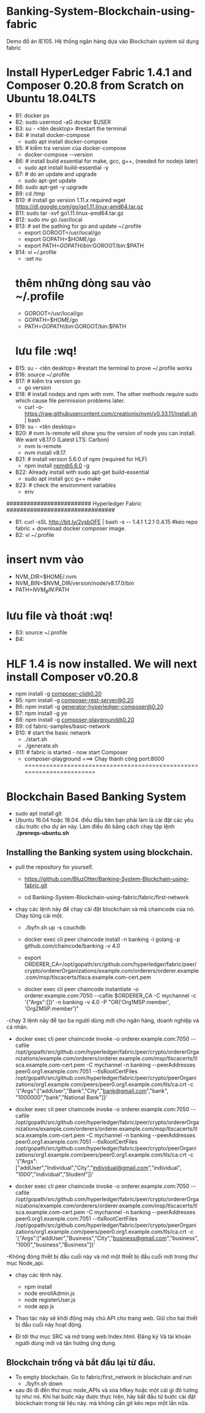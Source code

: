 # Banking-System-Blockchain-using-fabric
Demo đồ án IE105. Hệ thống ngân hàng dựa vào Blockchain system sử dụng fabric

# Install HyperLedger Fabric 1.4.1 and Composer 0.20.8 from Scratch on Ubuntu 18.04LTS
- B1: docker ps
- B2: sudo usermod -aG docker $USER 
- B3: su - <tên desktop> #restart the terminal 
- B4: # install docker-compose
   - sudo apt install docker-compose 
- B5: # kiểm tra version của docker-compose 
  - docker-compose --version
- B6: # install build essential for make, gcc, g++, (needed for nodejs later)
  - sudo apt install build-essential -y
- B7: # do an update and upgrade
  - sudo apt-get update
- B8: sudo apt-get -y upgrade
- B9: cd /tmp
- B10: # install go version 1.11.x required
  wget https://dl.google.com/go/go1.11.linux-amd64.tar.gz
- B11: sudo tar -xvf go1.11.linux-amd64.tar.gz
- B12: sudo mv go /usr/local 
- B13: # set the pathing for go and update ~/.profile
  - export GOROOT=/usr/local/go
  - export GOPATH=$HOME/go
  - export PATH=$GOPATH/bin:$GOROOT/bin:$PATH
- B14: vi ~/.profile 
  - :set nu
  # thêm những dòng sau vào ~/.profile
  - GOROOT=/usr/local/go
  - GOPATH=$HOME/go
  - PATH=$GOPATH/bin:$GOROOT/bin:$PATH
  # lưu file :wq!
- B15: su - <tên desktop> #restart the terminal to prove ~/.profile works
- B16: source ~/.profile
- B17: # kiểm tra version go
  - go version
- B18: # install nodejs and npm with nvm. The other methods require sudo which cause file permission problems later.
  - curl -o- https://raw.githubusercontent.com/creationix/nvm/v0.33.11/install.sh | bash
- B19: su - <tên desktop>
- B20: # nvm ls-remote will show you the version of node you can install. We want v8.17.0 (Latest LTS: Carbon)
  - nvm ls-remote 
  - nvm install v8.17.
- B21: # install version 5.6.0 of npm (required for HLF)
  - npm install npm@5.6.0 -g
- B22: Already install with sudo apt-get build-essential 
  - sudo apt install gcc g++ make 
- B23: # check the environment variables
  - env
  
######################### Hyperledger Fabric ################################
- B1: curl -sSL http://bit.ly/2ysbOFE | bash -s -- 1.4.1 1.2.1 0.4.15 #kéo repo fabric + download docker composer image.
- B2: vi ~/.profile 
# insert nvm vào
  - NVM_DIR=$HOME/.nvm
  - NVM_BIN=$NVM_DIR/version/node/v8.17.0/bin
  - PATH=$NVM_BIN:$PATH
  # lưu file và thoát :wq!
- B3: source ~/.profile 
- B4: 
# HLF 1.4 is now installed. We will next install Composer v0.20.8
  - npm install -g composer-cli@0.20
- B5: npm install -g composer-rest-server@0.20
- B6: npm install -g generator-hyperledger-composer@0.20
- B7: npm install -g yo
- B8: npm install -g composer-playground@0.20 
- B9: cd fabric-samples/basic-network
- B10: # start the basic network
  - ./start.sh
  - ./generate.sh 
- B11: # fabric is started - now start Composer
  - composer-playground 
===> Chạy thành công port:8000
=====================================================================
# Blockchain Based Banking System
- sudo apt install git
- Ubuntu 16.04 hoặc 18.04. điều đầu tiên bạn phải làm là cài đặt các yêu cầu trước cho dự án này. Làm điều đó bằng cách chạy tập lệnh **./prereqs-ubuntu.sh**
## Installing the Banking system using blockchain.
- pull the repository for yourself.
  - https://github.com/BluzOtter/Banking-System-Blockchain-using-fabric.git
  
  - cd Banking-System-Blockchain-using-fabric/fabric/first-network 
  
- chạy các lệnh này để chạy cài đặt blockchain và mã chaincode của nó. Chạy từng cái một.
  - ./byfn.sh up -s couchdb
  
  - docker exec cli peer chaincode install -n banking -l golang -p github.com/chaincode/banking -v 4.0
  
  - export ORDERER_CA=/opt/gopath/src/github.com/hyperledger/fabric/peer/crypto/ordererOrganizations/example.com/orderers/orderer.example.com/msp/tlscacerts/tlsca.example.com-cert.pem 
  
  - docker exec cli peer chaincode instantiate -o orderer.example.com:7050 --cafile $ORDERER_CA -C mychannel -c '{"Args":[]}' -n banking -v 4.0 -P "OR('Org1MSP.member', 'Org2MSP.member')"
  
-chạy 3 lệnh này để tạo ba người dùng mới cho ngân hàng, doanh nghiệp và cá nhân.
  - docker exec cli peer chaincode invoke -o orderer.example.com:7050 --cafile /opt/gopath/src/github.com/hyperledger/fabric/peer/crypto/ordererOrganizations/example.com/orderers/orderer.example.com/msp/tlscacerts/tlsca.example.com-cert.pem -C mychannel -n banking --peerAddresses peer0.org1.example.com:7051 --tlsRootCertFiles /opt/gopath/src/github.com/hyperledger/fabric/peer/crypto/peerOrganizations/org1.example.com/peers/peer0.org1.example.com/tls/ca.crt -c '{"Args":["addUser","Bank","City","bank@gmail.com","bank", "1000000","bank","National Bank"]}'
  
  - docker exec cli peer chaincode invoke -o orderer.example.com:7050 --cafile /opt/gopath/src/github.com/hyperledger/fabric/peer/crypto/ordererOrganizations/example.com/orderers/orderer.example.com/msp/tlscacerts/tlsca.example.com-cert.pem -C mychannel -n banking --peerAddresses peer0.org1.example.com:7051 --tlsRootCertFiles /opt/gopath/src/github.com/hyperledger/fabric/peer/crypto/peerOrganizations/org1.example.com/peers/peer0.org1.example.com/tls/ca.crt -c '{"Args":["addUser","Individual","City","individual@gmail.com","individual", "1000","individual","Student"]}'
  
  - docker exec cli peer chaincode invoke -o orderer.example.com:7050 --cafile /opt/gopath/src/github.com/hyperledger/fabric/peer/crypto/ordererOrganizations/example.com/orderers/orderer.example.com/msp/tlscacerts/tlsca.example.com-cert.pem -C mychannel -n banking --peerAddresses peer0.org1.example.com:7051 --tlsRootCertFiles /opt/gopath/src/github.com/hyperledger/fabric/peer/crypto/peerOrganizations/org1.example.com/peers/peer0.org1.example.com/tls/ca.crt -c '{"Args":["addUser","Business","City","business@gmail.com","business", "1000","business","Business"]}'
  
-Không đóng thiết bị đầu cuối này và mở một thiết bị đầu cuối mới trong thư mục Node_api.
- chạy các lệnh này.
  - npm install
  - node enrollAdmin.js
  - node registerUser.js
  - node app.js

- Thao tác này sẽ khởi động máy chủ API cho trang web. Giữ cho hai thiết bị đầu cuối này hoạt động.
- Đi tới thư mục SRC và mở trang web Index.html. Đăng ký Và tài khoản người dùng mới và tận hưởng ứng dụng.
## Blockchain trống và bắt đầu lại từ đầu.
- To empty blockchain. Go to fabric/first_network in blockchain and run
  - ./byfn.sh down
- sau đó đi đến thư mục node_APIs và xóa hfkey hoặc một cái gì đó tương tự như nó. Khi hai bước này được thực hiện, hãy bắt đầu từ bước cài đặt blockchain trong tài liệu này. mà không cần git kéo repo một lần nữa.
  
  
  
